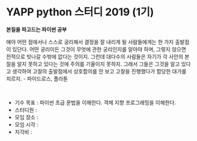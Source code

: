 # YAPP python 스터디 2019 (1기)

**본질을 파고드는 파이썬 공부**

얘야 어떤 점에서나 스스로 궁리해서 결정을 잘 내리게 될 사람들에게는 한 가지 
출발점이 있단다. 어떤 궁리이든 그것이 무엇에 관한 궁리인지를 알아야 하며, 
그렇지 않으면 전적으로 빗나갈 수밖에 없다는 것이지. 그런데 대다수의 
사람들은 자기가 각 사안의 본질을 알지 못하고 있다는 것에 주의를 기울이지 못하지. 
그래서 그들은 그것을 알고 있다고 생각하여 고찰의 출발점에서 상호합의를 
안 보고 고찰을 진행했다가 합당한 대가를 치르지. - 파이드로스, 플라톤

<br>

* 기수 목표 : 파이썬 초급 문법을 이해한다. 객체 지향 프로그래밍을 이해한다.
* 스터디원 : <br>
* 모임 장소 : <br>
* 모임 시각 : <br>
* 지각비 : <br>

